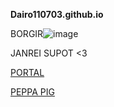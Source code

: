 **Dairo110703.github.io**

BORGIR![image](https://user-images.githubusercontent.com/118332088/202355834-5014b339-7ddb-41cb-92dc-2121966ffa48.png)


JANREI SUPOT <3



[PORTAL](https://jhsportal.adnu.edu.ph) 


[PEPPA PIG](https://www.youtube.com/watch?v=y0xDj-uP7oY)
